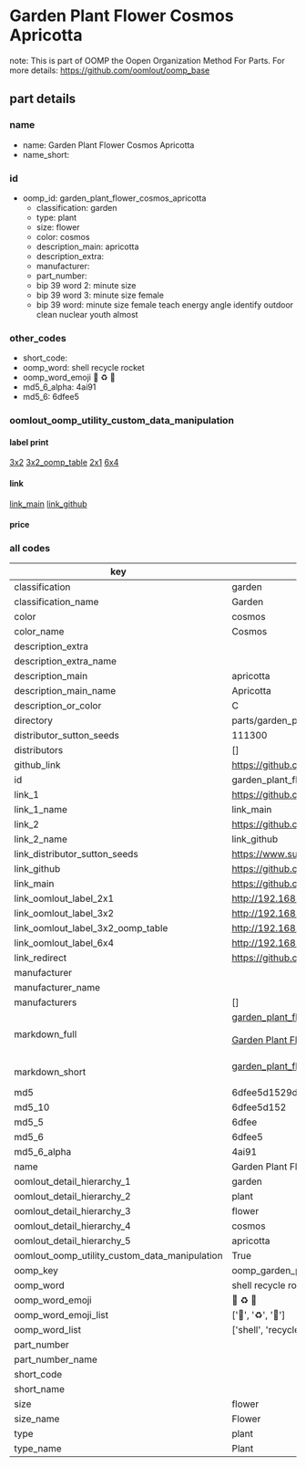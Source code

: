 # Garden Plant Flower Cosmos Apricotta  

note: This is part of OOMP the Oopen Organization Method For Parts. For more details: https://github.com/oomlout/oomp_base

##  part details
  







### name
* name: Garden Plant Flower Cosmos Apricotta
* name_short: 
### id
* oomp_id: garden_plant_flower_cosmos_apricotta
  * classification: garden
  * type: plant
  * size: flower
  * color: cosmos
  * description_main: apricotta
  * description_extra: 
  * manufacturer: 
  * part_number: 
  * bip 39 word 2: minute size
  * bip 39 word 3: minute size female
  * bip 39 word: minute size female teach energy angle identify outdoor clean nuclear youth almost

### other_codes
* short_code: 
* oomp_word: shell recycle rocket
* oomp_word_emoji :shell: :recycle: :rocket:
* md5_6_alpha: 4ai91
* md5_6: 6dfee5






### oomlout_oomp_utility_custom_data_manipulation
#### label print
[3x2](http://192.168.1.245:1112/?label=oomp%204ai91)
[3x2_oomp_table](http://192.168.1.108:1112/?label=oomp%204ai91)
[2x1](http://192.168.1.242:1112/?label=oomp%204ai91)
[6x4](http://192.168.1.55:1112/?label=oomp%204ai91)    

#### link

[link_main](https://github.com/oomlout/oomlout_oomp_version_1_messy/tree/main/parts/garden_plant_flower_cosmos_apricotta) [link_github](https://github.com/oomlout/oomlout_oomp_version_1_messy/tree/main/parts/garden_plant_flower_cosmos_apricotta)                             

#### price







### all codes 
| key | value |  
| --- | --- |  
| classification | garden |  
| classification_name | Garden |  
| color | cosmos |  
| color_name | Cosmos |  
| description_extra |  |  
| description_extra_name |  |  
| description_main | apricotta |  
| description_main_name | Apricotta |  
| description_or_color | C  |  
| directory | parts/garden_plant_flower_cosmos_apricotta |  
| distributor_sutton_seeds | 111300 |  
| distributors | [] |  
| github_link | https://github.com/oomlout/oomlout_oomp_part_src/tree/main/parts/garden_plant_flower_cosmos_apricotta |  
| id | garden_plant_flower_cosmos_apricotta |  
| link_1 | https://github.com/oomlout/oomlout_oomp_version_1_messy/tree/main/parts/garden_plant_flower_cosmos_apricotta |  
| link_1_name | link_main |  
| link_2 | https://github.com/oomlout/oomlout_oomp_version_1_messy/tree/main/parts/garden_plant_flower_cosmos_apricotta |  
| link_2_name | link_github |  
| link_distributor_sutton_seeds | https://www.suttons.co.uk/flower-seeds/cosmos-apricotta-seeds_mh11840 |  
| link_github | https://github.com/oomlout/oomlout_oomp_version_1_messy/tree/main/parts/garden_plant_flower_cosmos_apricotta |  
| link_main | https://github.com/oomlout/oomlout_oomp_version_1_messy/tree/main/parts/garden_plant_flower_cosmos_apricotta |  
| link_oomlout_label_2x1 | http://192.168.1.242:1112/?label=oomp%204ai91 |  
| link_oomlout_label_3x2 | http://192.168.1.245:1112/?label=oomp%204ai91 |  
| link_oomlout_label_3x2_oomp_table | http://192.168.1.108:1112/?label=oomp%204ai91 |  
| link_oomlout_label_6x4 | http://192.168.1.55:1112/?label=oomp%204ai91 |  
| link_redirect | https://github.com/oomlout/oomlout_oomp_version_1_messy/tree/main/parts/garden_plant_flower_cosmos_apricotta |  
| manufacturer |  |  
| manufacturer_name |  |  
| manufacturers | [] |  
| markdown_full | [garden_plant_flower_cosmos_apricotta](none)<br>[](none)<br>[Garden Plant Flower Cosmos Apricotta](none)<br><br> |  
| markdown_short | [garden_plant_flower_cosmos_apricotta](none)<br><br> |  
| md5 | 6dfee5d1529d2e1023250de8a9f27c6a |  
| md5_10 | 6dfee5d152 |  
| md5_5 | 6dfee |  
| md5_6 | 6dfee5 |  
| md5_6_alpha | 4ai91 |  
| name | Garden Plant Flower Cosmos Apricotta |  
| oomlout_detail_hierarchy_1 | garden |  
| oomlout_detail_hierarchy_2 | plant |  
| oomlout_detail_hierarchy_3 | flower |  
| oomlout_detail_hierarchy_4 | cosmos |  
| oomlout_detail_hierarchy_5 | apricotta |  
| oomlout_oomp_utility_custom_data_manipulation | True |  
| oomp_key | oomp_garden_plant_flower_cosmos_apricotta |  
| oomp_word | shell recycle rocket |  
| oomp_word_emoji | :shell: :recycle: :rocket: |  
| oomp_word_emoji_list | [':shell:', ':recycle:', ':rocket:'] |  
| oomp_word_list | ['shell', 'recycle', 'rocket'] |  
| part_number |  |  
| part_number_name |  |  
| short_code |  |  
| short_name |  |  
| size | flower |  
| size_name | Flower |  
| type | plant |  
| type_name | Plant |  
